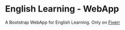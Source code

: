 English Learning - WebApp
===============================

A Bootstrap WebApp for English Learning. Only on [Fiverr](https://www.fiverr.com/tylergoelz/convert-any-mockup-to-bootstrap?funnel=201411150010102336943540)
